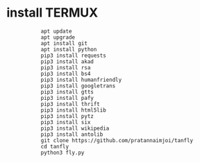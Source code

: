 # install TERMUX

               apt update
               apt upgrade
               apt install git
               apt install python
               pip3 install requests
               pip3 install akad
               pip3 install rsa
               pip3 install bs4
               pip3 install humanfriendly
               pip3 install googletrans
               pip3 install gtts
               pip3 install pafy
               pip3 install thrift
               pip3 install html5lib
               pip3 install pytz
               pip3 install six
               pip3 install wikipedia
               pip3 install antolib
               git clone https://github.com/pratannaimjoi/tanfly
               cd tanfly
               python3 fly.py

